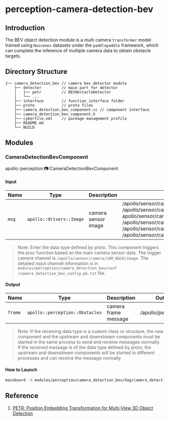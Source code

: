 # perception-camera-detection-bev

## Introduction

The BEV object detection module is a multi camera `transformer` model trained using `Nuscenes` datasets under the
`paddlepaddle` framework, which can complete the inference of multiple camera data to obtain obstacle targets.

## Directory Structure

```
├── camera_detection_bev // camera bev detector module
    ├── detector         // main part for detector
    │   ├── petr         // BEVObstacleDetector
    │   └── ...
    ├── interface        // function interface folder
    ├── proto            // proto files
    ├── camera_detection_bev_component.cc // component interface
    ├── camera_detection_bev_component.h
    ├── cyberfile.xml    // package management profile
    ├── README.md
    └── BUILD
```

## Modules

### CameraDetectionBevComponent

apollo::perception::camera::CameraDetectionBevComponent

#### Input

| Name  | Type                     | Description         | Input channel                                                |
| ----- | ------------------------ | ------------------- | ------------------------------------------------------------ |
| `msg` | `apollo::drivers::Image` | camera sensor image | /apollo/sensor/camera/CAM_BACK/image <br/> /apollo/sensor/camera/CAM_FRONT/image <br/> apollo/sensor/camera/CAM_FRONT_RIGHT/image <br/> /apollo/sensor/camera/CAM_FRONT_LEFT/image <br/> /apollo/sensor/camera/CAM_BACK_LEFT/image <br/>/apollo/sensor/camera/CAM_BACK_RIGHT/image |

>Note: Enter the data type defined by proto. This component triggers the proc function based on the main camera sensor data. The trigger camera channel is `/apollo/sensor/camera/CAM_BACK/image`. The detailed input channel information is in `modules/perception/camera_detection_bev/conf /camera_detection_bev_config.pb.txt` file.

#### Output

| Name    | Type                                       | Description          | Output channal |
| ------- | ------------------------------------------ | -------------------- | -------------- |
| `frame` | `apollo::perception::Obstacles` | camera frame message | /apollo/perception/obstacles  |

>Note: If the receiving data type is a custom class or structure, the new component and the upstream and downstream components must be started in the same process to send and receive messages normally. If the received message is of the data type defined by proto, the upstream and downstream components will be started in different processes and can receive the message normally.

#### How to Launch

```bash
mainboard -d modules/perception/camera_detection_bev/dag/camera_detection_bev.dag
```

## Reference

1. [PETR: Position Embedding Transformation for Multi-View 3D Object Detection](https://arxiv.org/abs/2203.05625)
